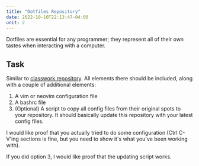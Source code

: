 ```yaml
---
title: "Dotfiles Repository"
date: 2022-10-10T22:13:47-04:00
unit: 2
---
```


Dotfiles are essential for any programmer; they represent all of their own
tastes when interacting with a computer.

## Task

Similar to [classwork repository](http://localhost:1313/projects/repo/).
All elements there should be included, along with a couple of additional
elements:

1. A vim or neovim configuration file
2. A bashrc file
3. (Optional) A script to copy all config files from their original spots to
   your repository. It should basically update this repository with your latest
   config files.

I would like proof that you actually tried to do some configuration (Ctrl
C-V'ing sections is fine, but you need to show it's what you've been working with).

If you did option 3, I would like proof that the updating script works.
